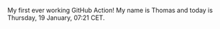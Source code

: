 My first ever working GitHub Action!
My name is Thomas and today is Thursday, 19 January, 07:21 CET. 
